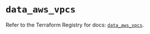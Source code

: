 # `data_aws_vpcs`

Refer to the Terraform Registry for docs: [`data_aws_vpcs`](https://registry.terraform.io/providers/hashicorp/aws/3.76.1/docs/data-sources/vpcs).
